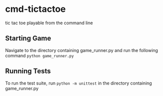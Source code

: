 # cmd-tictactoe
tic tac toe playable from the command line

## Starting Game
Navigate to the directory containing game_runner.py and run the following command
`python game_runner.py`

## Running Tests
To run the test suite, run `python -m unittest` in the directory containing game_runner.py
